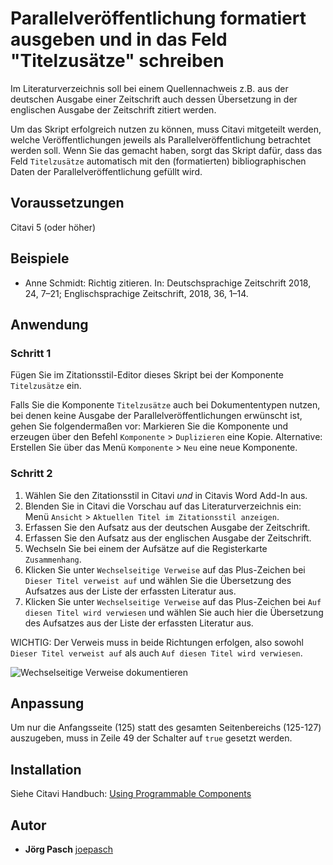 # Parallelveröffentlichung formatiert ausgeben und in das Feld "Titelzusätze" schreiben

Im Literaturverzeichnis soll bei einem Quellennachweis z.B. aus der deutschen Ausgabe einer Zeitschrift auch dessen Übersetzung in der englischen Ausgabe der Zeitschrift zitiert werden.

Um das Skript erfolgreich nutzen zu können, muss Citavi mitgeteilt werden, welche Veröffentlichungen jeweils als Parallelveröffentlichung betrachtet werden soll. Wenn Sie das gemacht haben, sorgt das Skript dafür, dass das Feld `Titelzusätze` automatisch mit den (formatierten) bibliographischen Daten der Parallelveröffentlichung gefüllt wird.

## Voraussetzungen
Citavi 5 (oder höher)

## Beispiele

- Anne Schmidt: Richtig zitieren. In: Deutschsprachige Zeitschrift 2018, 24, 7–21; Englischsprachige Zeitschrift, 2018, 36, 1–14.

## Anwendung
### Schritt 1

Fügen Sie im Zitationsstil-Editor dieses Skript bei der Komponente `Titelzusätze` ein.

Falls Sie die Komponente `Titelzusätze` auch bei Dokumententypen nutzen, bei denen keine Ausgabe der Parallelveröffentlichungen erwünscht ist, gehen Sie folgendermaßen vor: Markieren Sie die Komponente und erzeugen über den Befehl `Komponente` > `Duplizieren` eine Kopie. Alternative: Erstellen Sie über das Menü `Komponente` > `Neu` eine neue Komponente.

### Schritt 2
1. Wählen Sie den Zitationsstil in Citavi _und_ in Citavis Word Add-In aus.
2. Blenden Sie in Citavi die Vorschau auf das Literaturverzeichnis ein: Menü `Ansicht` > `Aktuellen Titel im Zitationsstil anzeigen`.
3. Erfassen Sie den Aufsatz aus der deutschen Ausgabe der Zeitschrift.
4. Erfassen Sie den Aufsatz aus der englischen Ausgabe der Zeitschrift. 
5. Wechseln Sie bei einem der Aufsätze auf die Registerkarte `Zusammenhang`.
6. Klicken Sie unter `Wechselseitige Verweise` auf das Plus-Zeichen bei `Dieser Titel verweist auf` und wählen Sie die Übersetzung des Aufsatzes aus der Liste der erfassten Literatur aus.
7. Klicken Sie unter `Wechselseitige Verweise` auf das Plus-Zeichen bei `Auf diesen Titel wird verwiesen` und wählen Sie auch hier die Übersetzung des Aufsatzes aus der Liste der erfassten Literatur aus.

WICHTIG: Der Verweis muss in beide Richtungen erfolgen, also sowohl `Dieser Titel verweist auf` als auch `Auf diesen Titel wird verwiesen`.


![Wechselseitige Verweise dokumentieren](Parallelveröffentlichung.png)

## Anpassung
Um nur die Anfangsseite (125) statt des gesamten Seitenbereichs (125-127) auszugeben, muss in Zeile 49 der Schalter auf `true` gesetzt werden.

## Installation
Siehe Citavi Handbuch: [Using Programmable Components](https://www.citavi.com/programmable_components)

## Autor

* **Jörg Pasch** [joepasch](https://github.com/joepasch)

